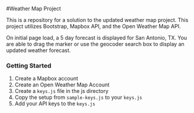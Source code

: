 #Weather Map Project

This is a repository for a solution to the updated weather map project. This project utilizes Bootstrap, Mapbox API, and the Open Weather Map API.

On initial page load, a 5 day forecast is displayed for San Antonio, TX. You are able to drag the marker or use the geocoder search box to display an updated weather forecast.

### Getting Started
1. Create a Mapbox account
2. Create an Open Weather Map Account
3. Create a `keys.js` file in the js directory
4. Copy the setup from `sample-keys.js` to your `keys.js`
5. Add your API keys to the `keys.js` 



